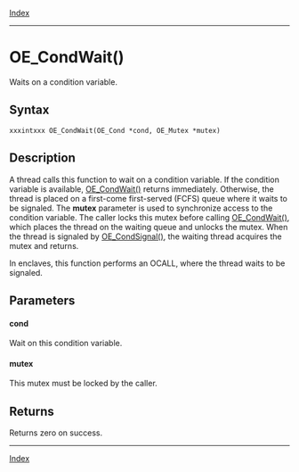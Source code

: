 [Index](index.md)

---
# OE_CondWait()

Waits on a condition variable.

## Syntax

    xxxintxxx OE_CondWait(OE_Cond *cond, OE_Mutex *mutex)
## Description 

A thread calls this function to wait on a condition variable. If the condition variable is available, [OE_CondWait()](thread_8h_a681a086a647cf9d4af673b130e011136_1a681a086a647cf9d4af673b130e011136.md) returns immediately. Otherwise, the thread is placed on a first-come first-served (FCFS) queue where it waits to be signaled. The **mutex** parameter is used to synchronize access to the condition variable. The caller locks this mutex before calling [OE_CondWait()](thread_8h_a681a086a647cf9d4af673b130e011136_1a681a086a647cf9d4af673b130e011136.md), which places the thread on the waiting queue and unlocks the mutex. When the thread is signaled by [OE_CondSignal()](thread_8h_aec38ce9ea989cd7b7bf8911968e6744f_1aec38ce9ea989cd7b7bf8911968e6744f.md), the waiting thread acquires the mutex and returns.

In enclaves, this function performs an OCALL, where the thread waits to be signaled.



## Parameters

#### cond

Wait on this condition variable.

#### mutex

This mutex must be locked by the caller.

## Returns

Returns zero on success.

---
[Index](index.md)

